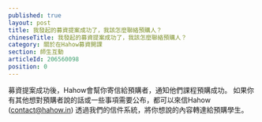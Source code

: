 ```yaml
---
published: true
layout: post
title: 我發起的募資提案成功了，我該怎麼聯絡預購人？
chineseTitle: 我發起的募資提案成功了，我該怎麼聯絡預購人？
category: 關於在Hahow募資開課
section: 師生互動
articleId: 206560098
position: 0
---
```

募資提案成功後，Hahow會幫你寄信給預購者，通知他們課程預購成功。
如果你有其他想對預購者說的話或一些事項需要公布，都可以來信Hahow (contact@hahow.in) 透過我們的信件系統，將你想說的內容轉達給預購學生。
